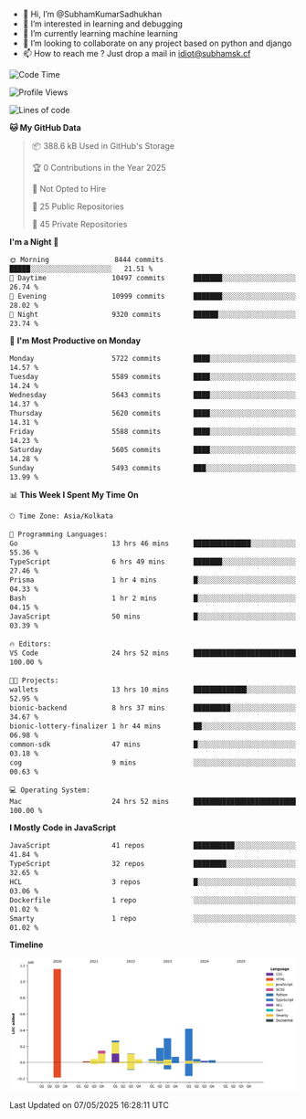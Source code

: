 - 👋 Hi, I’m @SubhamKumarSadhukhan
- 👀 I’m interested in learning and debugging
- 🌱 I’m currently learning machine learning
- 💞️ I’m looking to collaborate on any project based on python and django
- 📫 How to reach me ?
      Just drop a mail in idiot@subhamsk.cf

<!---
SubhamKumarSadhukhan/SubhamKumarSadhukhan is a ✨ special ✨ repository because its `README.md` (this file) appears on your GitHub profile.
You can click the Preview link to take a look at your changes.
--->


<!--START_SECTION:waka-->
![Code Time](http://img.shields.io/badge/Code%20Time-2%2C878%20hrs%2052%20mins-blue)

![Profile Views](http://img.shields.io/badge/Profile%20Views-0-blue)

![Lines of code](https://img.shields.io/badge/From%20Hello%20World%20I%27ve%20Written-2.9%20million%20lines%20of%20code-blue)

**🐱 My GitHub Data** 

> 📦 388.6 kB Used in GitHub's Storage 
 > 
> 🏆 0 Contributions in the Year 2025
 > 
> 🚫 Not Opted to Hire
 > 
> 📜 25 Public Repositories 
 > 
> 🔑 45 Private Repositories 
 > 
**I'm a Night 🦉** 

```text
🌞 Morning                8444 commits        █████░░░░░░░░░░░░░░░░░░░░   21.51 % 
🌆 Daytime                10497 commits       ███████░░░░░░░░░░░░░░░░░░   26.74 % 
🌃 Evening                10999 commits       ███████░░░░░░░░░░░░░░░░░░   28.02 % 
🌙 Night                  9320 commits        ██████░░░░░░░░░░░░░░░░░░░   23.74 % 
```
📅 **I'm Most Productive on Monday** 

```text
Monday                   5722 commits        ████░░░░░░░░░░░░░░░░░░░░░   14.57 % 
Tuesday                  5589 commits        ████░░░░░░░░░░░░░░░░░░░░░   14.24 % 
Wednesday                5643 commits        ████░░░░░░░░░░░░░░░░░░░░░   14.37 % 
Thursday                 5620 commits        ████░░░░░░░░░░░░░░░░░░░░░   14.31 % 
Friday                   5588 commits        ████░░░░░░░░░░░░░░░░░░░░░   14.23 % 
Saturday                 5605 commits        ████░░░░░░░░░░░░░░░░░░░░░   14.28 % 
Sunday                   5493 commits        ███░░░░░░░░░░░░░░░░░░░░░░   13.99 % 
```


📊 **This Week I Spent My Time On** 

```text
🕑︎ Time Zone: Asia/Kolkata

💬 Programming Languages: 
Go                       13 hrs 46 mins      ██████████████░░░░░░░░░░░   55.36 % 
TypeScript               6 hrs 49 mins       ███████░░░░░░░░░░░░░░░░░░   27.46 % 
Prisma                   1 hr 4 mins         █░░░░░░░░░░░░░░░░░░░░░░░░   04.33 % 
Bash                     1 hr 2 mins         █░░░░░░░░░░░░░░░░░░░░░░░░   04.15 % 
JavaScript               50 mins             █░░░░░░░░░░░░░░░░░░░░░░░░   03.39 % 

🔥 Editors: 
VS Code                  24 hrs 52 mins      █████████████████████████   100.00 % 

🐱‍💻 Projects: 
wallets                  13 hrs 10 mins      █████████████░░░░░░░░░░░░   52.95 % 
bionic-backend           8 hrs 37 mins       █████████░░░░░░░░░░░░░░░░   34.67 % 
bionic-lottery-finalizer 1 hr 44 mins        ██░░░░░░░░░░░░░░░░░░░░░░░   06.98 % 
common-sdk               47 mins             █░░░░░░░░░░░░░░░░░░░░░░░░   03.18 % 
cog                      9 mins              ░░░░░░░░░░░░░░░░░░░░░░░░░   00.63 % 

💻 Operating System: 
Mac                      24 hrs 52 mins      █████████████████████████   100.00 % 
```

**I Mostly Code in JavaScript** 

```text
JavaScript               41 repos            ██████████░░░░░░░░░░░░░░░   41.84 % 
TypeScript               32 repos            ████████░░░░░░░░░░░░░░░░░   32.65 % 
HCL                      3 repos             █░░░░░░░░░░░░░░░░░░░░░░░░   03.06 % 
Dockerfile               1 repo              ░░░░░░░░░░░░░░░░░░░░░░░░░   01.02 % 
Smarty                   1 repo              ░░░░░░░░░░░░░░░░░░░░░░░░░   01.02 % 
```



**Timeline**

![Lines of Code chart](https://raw.githubusercontent.com/SubhamKumarSadhukhan/SubhamKumarSadhukhan/main/assets/bar_graph.png)


 Last Updated on 07/05/2025 16:28:11 UTC
<!--END_SECTION:waka-->
